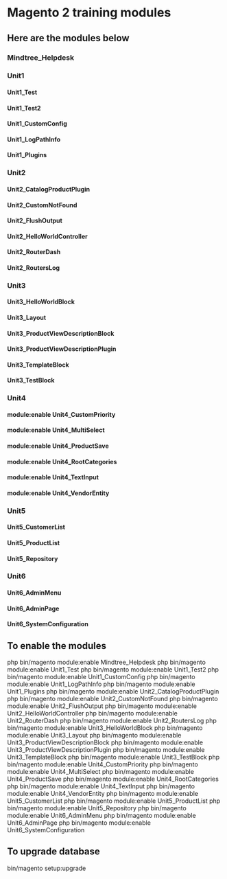 # Magento 2 training modules
## Here are the modules below
### Mindtree_Helpdesk
### Unit1
#### Unit1_Test
#### Unit1_Test2
#### Unit1_CustomConfig
#### Unit1_LogPathInfo
#### Unit1_Plugins
### Unit2
#### Unit2_CatalogProductPlugin
#### Unit2_CustomNotFound
#### Unit2_FlushOutput
#### Unit2_HelloWorldController
#### Unit2_RouterDash
#### Unit2_RoutersLog
### Unit3
#### Unit3_HelloWorldBlock
#### Unit3_Layout
#### Unit3_ProductViewDescriptionBlock
#### Unit3_ProductViewDescriptionPlugin
#### Unit3_TemplateBlock
#### Unit3_TestBlock
### Unit4
#### module:enable Unit4_CustomPriority
#### module:enable Unit4_MultiSelect
#### module:enable Unit4_ProductSave
#### module:enable Unit4_RootCategories
#### module:enable Unit4_TextInput
#### module:enable Unit4_VendorEntity
### Unit5
#### Unit5_CustomerList
#### Unit5_ProductList
#### Unit5_Repository
### Unit6
#### Unit6_AdminMenu
#### Unit6_AdminPage
#### Unit6_SystemConfiguration

## To enable the modules
php bin/magento module:enable Mindtree_Helpdesk
php bin/magento module:enable Unit1_Test
php bin/magento module:enable Unit1_Test2
php bin/magento module:enable Unit1_CustomConfig
php bin/magento module:enable Unit1_LogPathInfo
php bin/magento module:enable Unit1_Plugins
php bin/magento module:enable Unit2_CatalogProductPlugin
php bin/magento module:enable Unit2_CustomNotFound
php bin/magento module:enable Unit2_FlushOutput
php bin/magento module:enable Unit2_HelloWorldController
php bin/magento module:enable Unit2_RouterDash
php bin/magento module:enable Unit2_RoutersLog
php bin/magento module:enable Unit3_HelloWorldBlock
php bin/magento module:enable Unit3_Layout
php bin/magento module:enable Unit3_ProductViewDescriptionBlock
php bin/magento module:enable Unit3_ProductViewDescriptionPlugin
php bin/magento module:enable Unit3_TemplateBlock
php bin/magento module:enable Unit3_TestBlock
php bin/magento module:enable Unit4_CustomPriority
php bin/magento module:enable Unit4_MultiSelect
php bin/magento module:enable Unit4_ProductSave
php bin/magento module:enable Unit4_RootCategories
php bin/magento module:enable Unit4_TextInput
php bin/magento module:enable Unit4_VendorEntity
php bin/magento module:enable Unit5_CustomerList
php bin/magento module:enable Unit5_ProductList
php bin/magento module:enable Unit5_Repository
php bin/magento module:enable Unit6_AdminMenu
php bin/magento module:enable Unit6_AdminPage
php bin/magento module:enable Unit6_SystemConfiguration

## To upgrade database
bin/magento setup:upgrade